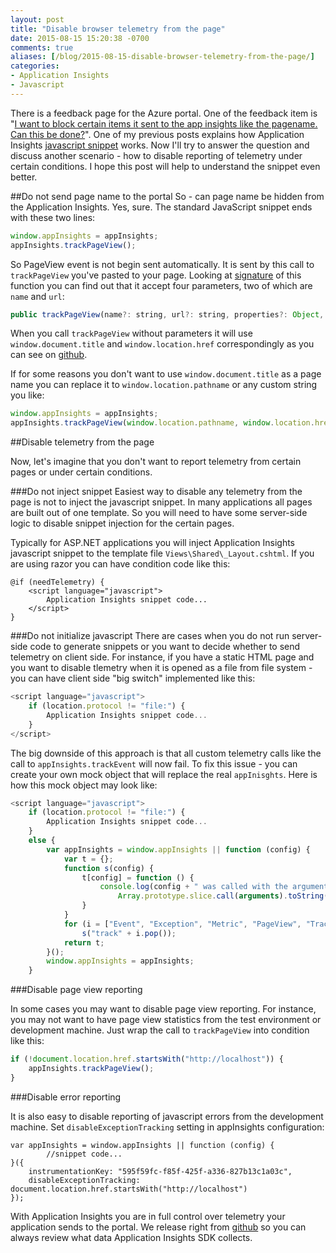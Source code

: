 ```yaml
---
layout: post
title: "Disable browser telemetry from the page"
date: 2015-08-15 15:20:38 -0700
comments: true
aliases: [/blog/2015-08-15-disable-browser-telemetry-from-the-page/]
categories:
- Application Insights
- Javascript 
---
```

There is a feedback page for the Azure portal. One of the feedback item is "[I want to block certain items it sent to the app insights like the pagename. Can this be done?](http://feedback.azure.com/forums/223579-azure-preview-portal/suggestions/8480947-i-have-installed-the-browser-script-but-i-want-to)". One of my previous posts explains how Application Insights [javascript snippet](/blog/2015/03/18/javascript-snippet-explained/) works. Now I'll try to answer the question and discuss another scenario - how to disable reporting of telemetry under certain conditions. I hope this post will help to understand the snippet even better. 

##Do not send page name to the portal
So - can page name be hidden from the Application Insights. Yes, sure. The standard JavaScript snippet ends with these two lines:

``` javascript
window.appInsights = appInsights;
appInsights.trackPageView();
```

So PageView event is not begin sent automatically. It is sent by this call to ```trackPageView``` you've pasted to your page. Looking at [signature](https://github.com/Microsoft/ApplicationInsights-JS/blob/8cfd9337fb085fac4e1aa7f3c743a2918b1f2786/JavaScript/JavaScriptSDK/appInsights.ts#L159) of this function you can find out that it accept four parameters, two of which are ```name``` and ```url```:

``` javascript
public trackPageView(name?: string, url?: string, properties?: Object, measurements?: Object) 
```

When you call ```trackPageView``` without parameters it will use ```window.document.title``` and ```window.location.href``` correspondingly as you can see on [github](https://github.com/Microsoft/ApplicationInsights-JS/blob/8cfd9337fb085fac4e1aa7f3c743a2918b1f2786/JavaScript/JavaScriptSDK/appInsights.ts#L160-L168).

If for some reasons you don't want to use ```window.document.title``` as a page name you can replace it to ```window.location.pathname``` or any custom string you like:

``` javascript
window.appInsights = appInsights;
appInsights.trackPageView(window.location.pathname, window.location.href);
```

##Disable telemetry from the page

Now, let's imagine that you don't want to report telemetry from certain pages or under certain conditions. 

###Do not inject snippet
Easiest way to disable any telemetry from the page is not to inject the javascript snippet. In many applications all pages are built out of one template. So you will need to have some server-side logic to disable snippet injection for the certain pages. 

Typically for ASP.NET applications you will inject Application Insights javascript snippet to the template file ```Views\Shared\_Layout.cshtml```. If you are using razor you can have condition code like this:

```
@if (needTelemetry) {
	<script language="javascript">
		Application Insights snippet code...
	</script>
}
``` 

###Do not initialize javascript
There are cases when you do not run server-side code to generate snippets or you want to decide whether to send telemetry on client side. For instance, if you have a static HTML page and you want to disable tlemetry when it is opened as a file from file system - you can have client side "big switch" implemented like this:

``` javascript
<script language="javascript">
	if (location.protocol != "file:") {
		Application Insights snippet code...
	}
</script>
``` 

The big downside of this approach is that all custom telemetry calls like the call to ```appInsights.trackEvent``` will now fail. To fix this issue - you can create your own mock object that will replace the real ```appInisghts```. Here is how this mock object may look like: 

``` javascript 
<script language="javascript">
	if (location.protocol != "file:") {
		Application Insights snippet code...
	}
	else {
	    var appInsights = window.appInsights || function (config) {
	        var t = {};
	        function s(config) {
	            t[config] = function () {
	                console.log(config + " was called with the arguments: " +
	                    Array.prototype.slice.call(arguments).toString());
	            }
	        }
	        for (i = ["Event", "Exception", "Metric", "PageView", "Trace"]; i.length;)
	            s("track" + i.pop());
	        return t;
	    }();
	    window.appInsights = appInsights;
	}
``` 

###Disable page view reporting

In some cases you may want to disable page view reporting. For instance, you may not want to have page view statistics from the test environment or development machine. Just wrap the call to ```trackPageView``` into condition like this: 

``` javascript
if (!document.location.href.startsWith("http://localhost")) {
	appInsights.trackPageView();
}
```

###Disable error reporting

It is also easy to disable reporting of javascript errors from the development machine. Set ```disableExceptionTracking``` setting in appInsights configuration: 

```
var appInsights = window.appInsights || function (config) {
		//snippet code...
}({
	instrumentationKey: "595f59fc-f85f-425f-a336-827b13c1a03c",
	disableExceptionTracking: document.location.href.startsWith("http://localhost")
});
```


With Application Insights you are in full control over telemetry your application sends to the portal. We release right from [github](https://github.com/Microsoft/ApplicationInsights-js) so you can always review what data Application Insights SDK collects.